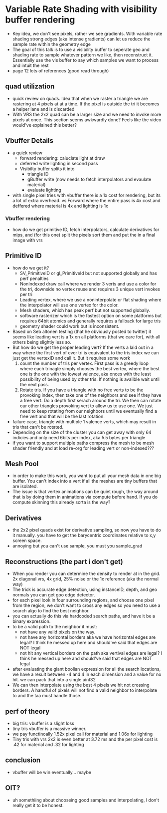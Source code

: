 # Variable Rate Shading with visibility buffer rendering

- Key idea, we don't see pixels, rather we see gradients. With variable rate shading strong edges (aka intense gradients) can let us reduce the sample rate within the geometry edge
- The goal of this talk is to use a visibility buffer to seperate geo and shading rate to sample whatever pattern we like, then reconstruct it. Essentially use the vis buffer to say which samples we want to process and intuit the rest
- page 12 lots of references (good read through)

## quad utilization
- quick review on quads. Idea that when we raster a triangle we are rastering at 4 pixels at at a time. If the pixel is outside the tri it becomes a helper lane and is discarded
- With VRS the 2x2 quad can be a larger size and we need to invoke more pixels at once. This section seems awkwardly done? Feels like the video would've explained this better?

## Vbuffer Details
- a quick review
	- forward rendering: caluclate light at draw
	- deferred write lighting in second pass
	- Visibilty buffer splits it into 
		- triangle ID
		- gBuffer write (now needs to fetch interpolators and evaulate material)
		- evaluate lighting
- with single pixel tries with vbuffer there is a 1x cost for rendering, but its a lot of extra overhead. vs Forward where the entire pass is 4x cost and deffered where material is 4x and lighting is 1x

 ### Vbuffer rendering
- how do we get primitive ID, fetch interpolators, calculate derivatives for mips, and (for this one) split the pixels sort them and put the in a final image with vrs

## Primitive ID
- how do we get it?
	- SV_PrimitiveID or gl_PrimitiveId but not supported globally and has perf penalties
	- NonIndexed draw call where we render 3 verts and use a color for the tri, downside no vertex reuse and requires 3 unique vert invokes per tri
	- Leading vertex, where we use a noninterpolate or flat shading where the interpolator will use one vertex for the color.
	- Mesh shaders, which has peak perf but not supported globally.
	- software rasterizer which is the fastest option on some platforms but requires 64bit atomics and generally requires a fallback for large tris
	- geometry shader could work but is inconsistent.
- Based on Seb altonen testing (that he obviously posted to twitter) it seems like leading vert is a 1x on all platforms (that we care for), with all others being slightly less so.
- But how do we get the proper leading vert? If the verts a laid out in a way where the first vert of ever tri is equivalent to the tris index we can just get the vertexID and call it. But it requires some work
	1. count the number of tris per vertex. First pass is a greedy loop where each trinagle simply chooses the best vertex, where the best one is the one with the lowest valence, aka onces with the least possibility of being used by other tris. If nothing is availble wait until the next pass.
	2. Rotate tris. If you have a triangle with no free verts to be the provoking index, then take one of the neighbors and see if they have a free vert. Do a depth first serach around the tri. We then can rotate our other triangles provoking vert to allow us to use one. We just need to keep rotating from our neighbors until we eventually find a free vert and that will be the last rotation.
- failure case, triangle with multiple 1 valence verts, which may result in tris that can't be rotated.
- Depending on the size of the cluster you can get away with only 64 indicies and only need 6bits per index, aka 5.5 bytes per triangle 
- if you want to support multiple paths compress the mesh to be mesh shader friendly and at load re-org for leading vert or non-indexed???

## Mesh Pool
- in order to make this work, you want to put all your mesh data in one big buffer. You can't index into a vert if all the meshes are tiny buffers that are isolated.
- The issue is that vertex animations can be quiet rough, the way around that is by doing them in animations via compute before hand. If you do compute skinning this already sorta is the way?

## Derivatives
- the 2x2 pixel quads exist for derivative sampling, so now you have to do it manually. you have to get the barycentric coordinates relative to x,y screen space.
- annoying but you can't use sample, you must you sample_grad

## Reconstructions (the part i don't get)
- When you render you can determine the density to render at in the grid. 2x diagonal vrs, 4x grid, 25% noise or the 1x reference (aka the normal way)
- The trick is accurate edge detection, using instanceID, depth, and geo normals you can get goo edge detector.
- for each pixel look in four surrounding regions, and choose one pixel from the region, we don't want to cross any edges so you need to use a search algo to find the best neighbor.
- you can actually do this via hardcoded search paths, and have it be a binary expression.
- to be a valid path to the neighbor it must:
	- not have any valid pixels on the way.
	- not have any horizontal borders aka we have horizontal edges are legal? I think he messed up here and should've said that edges are NOT legal 
	- not hit any vertical borders on the path aka vertival edges are legal? I think he messed up here and should've said that edges are NOT legal 
- after evaluating the giant boolian expression for all the search locations, we have a result between -4 and 4 in each dimension and a value for no hit. we can pack that into a single uint32
- We can then interpolate using the best 4 pixels we hit not crossing borders. A handful of pixels will not find a valid neighbor to interpolate to and the taa must handle those.

## perf of theory
- big tris: vbuffer is a slight loss
- tiny tris vbuffer is a massive winner.
- we pay functinoally 1.52x pixel call for material and 1.06x for lighting 
- Tiny tris with vrs 2x2 is even better at 3.72 ms and the per pixel cost is .42 for material and .32 for lighting

## conclusion
- vbuffer will be win eventually... maybe

## OIT?
- uh somethiing about chooseing good samples and interpolating, I don't really get it to be honest.